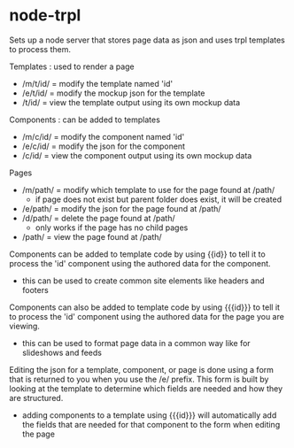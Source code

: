 node-trpl
=========

Sets up a node server that stores page data as json and uses trpl templates to process them.

Templates : used to render a page
- /m/t/id/ = modify the template named 'id'
- /e/t/id/ = modify the mockup json for the template
- /t/id/ = view the template output using its own mockup data

Components : can be added to templates
- /m/c/id/ = modify the component named 'id'
- /e/c/id/ = modify the json for the component
- /c/id/ = view the component output using its own mockup data

Pages
- /m/path/ = modify which template to use for the page found at /path/
  - if page does not exist but parent folder does exist, it will be created
- /e/path/ = modify the json for the page found at /path/
- /d/path/ = delete the page found at /path/
  - only works if the page has no child pages
- /path/ = view the page found at /path/

Components can be added to template code by using {{id}} to tell it to process the 'id' component using the authored data for the component.
- this can be used to create common site elements like headers and footers

Components can also be added to template code by using {{{id}}} to tell it to process the 'id' component using the authored data for the page you are viewing.
- this can be used to format page data in a common way like for slideshows and feeds

Editing the json for a template, component, or page is done using a form that is returned to you when you use the /e/ prefix.  This form is built by looking at the template to determine which fields are needed and how they are structured.
- adding components to a template using {{{id}}} will automatically add the fields that are needed for that component to the form when editing the page
